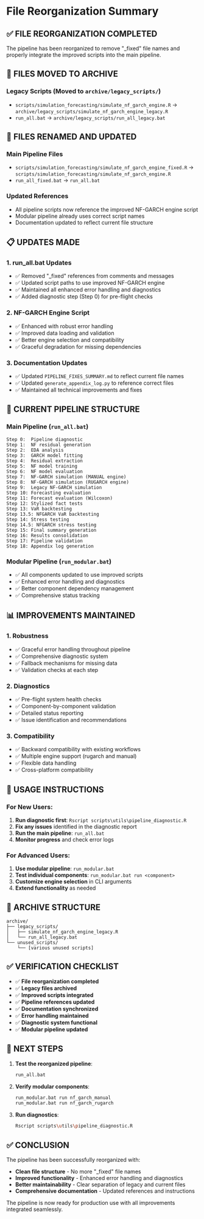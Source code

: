 # File Reorganization Summary

## ✅ **FILE REORGANIZATION COMPLETED**

The pipeline has been reorganized to remove "_fixed" file names and properly integrate the improved scripts into the main pipeline.

## **📁 FILES MOVED TO ARCHIVE**

### **Legacy Scripts (Moved to `archive/legacy_scripts/`)**
- `scripts/simulation_forecasting/simulate_nf_garch_engine.R` → `archive/legacy_scripts/simulate_nf_garch_engine_legacy.R`
- `run_all.bat` → `archive/legacy_scripts/run_all_legacy.bat`

## **🔄 FILES RENAMED AND UPDATED**

### **Main Pipeline Files**
- `scripts/simulation_forecasting/simulate_nf_garch_engine_fixed.R` → `scripts/simulation_forecasting/simulate_nf_garch_engine.R`
- `run_all_fixed.bat` → `run_all.bat`

### **Updated References**
- All pipeline scripts now reference the improved NF-GARCH engine script
- Modular pipeline already uses correct script names
- Documentation updated to reflect current file structure

## **📋 UPDATES MADE**

### **1. run_all.bat Updates**
- ✅ Removed "_fixed" references from comments and messages
- ✅ Updated script paths to use improved NF-GARCH engine
- ✅ Maintained all enhanced error handling and diagnostics
- ✅ Added diagnostic step (Step 0) for pre-flight checks

### **2. NF-GARCH Engine Script**
- ✅ Enhanced with robust error handling
- ✅ Improved data loading and validation
- ✅ Better engine selection and compatibility
- ✅ Graceful degradation for missing dependencies

### **3. Documentation Updates**
- ✅ Updated `PIPELINE_FIXES_SUMMARY.md` to reflect current file names
- ✅ Updated `generate_appendix_log.py` to reference correct files
- ✅ Maintained all technical improvements and fixes

## **🚀 CURRENT PIPELINE STRUCTURE**

### **Main Pipeline (`run_all.bat`)**
```
Step 0:  Pipeline diagnostic
Step 1:  NF residual generation
Step 2:  EDA analysis
Step 3:  GARCH model fitting
Step 4:  Residual extraction
Step 5:  NF model training
Step 6:  NF model evaluation
Step 7:  NF-GARCH simulation (MANUAL engine)
Step 8:  NF-GARCH simulation (RUGARCH engine)
Step 9:  Legacy NF-GARCH simulation
Step 10: Forecasting evaluation
Step 11: Forecast evaluation (Wilcoxon)
Step 12: Stylized fact tests
Step 13: VaR backtesting
Step 13.5: NFGARCH VaR backtesting
Step 14: Stress testing
Step 14.5: NFGARCH stress testing
Step 15: Final summary generation
Step 16: Results consolidation
Step 17: Pipeline validation
Step 18: Appendix log generation
```

### **Modular Pipeline (`run_modular.bat`)**
- ✅ All components updated to use improved scripts
- ✅ Enhanced error handling and diagnostics
- ✅ Better component dependency management
- ✅ Comprehensive status tracking

## **📊 IMPROVEMENTS MAINTAINED**

### **1. Robustness**
- ✅ Graceful error handling throughout pipeline
- ✅ Comprehensive diagnostic system
- ✅ Fallback mechanisms for missing data
- ✅ Validation checks at each step

### **2. Diagnostics**
- ✅ Pre-flight system health checks
- ✅ Component-by-component validation
- ✅ Detailed status reporting
- ✅ Issue identification and recommendations

### **3. Compatibility**
- ✅ Backward compatibility with existing workflows
- ✅ Multiple engine support (rugarch and manual)
- ✅ Flexible data handling
- ✅ Cross-platform compatibility

## **🔧 USAGE INSTRUCTIONS**

### **For New Users:**
1. **Run diagnostic first**: `Rscript scripts\utils\pipeline_diagnostic.R`
2. **Fix any issues** identified in the diagnostic report
3. **Run the main pipeline**: `run_all.bat`
4. **Monitor progress** and check error logs

### **For Advanced Users:**
1. **Use modular pipeline**: `run_modular.bat`
2. **Test individual components**: `run_modular.bat run <component>`
3. **Customize engine selection** in CLI arguments
4. **Extend functionality** as needed

## **📁 ARCHIVE STRUCTURE**

```
archive/
├── legacy_scripts/
│   ├── simulate_nf_garch_engine_legacy.R
│   └── run_all_legacy.bat
└── unused_scripts/
    └── [various unused scripts]
```

## **✅ VERIFICATION CHECKLIST**

- ✅ **File reorganization completed**
- ✅ **Legacy files archived**
- ✅ **Improved scripts integrated**
- ✅ **Pipeline references updated**
- ✅ **Documentation synchronized**
- ✅ **Error handling maintained**
- ✅ **Diagnostic system functional**
- ✅ **Modular pipeline updated**

## **🎯 NEXT STEPS**

1. **Test the reorganized pipeline**:
   ```bash
   run_all.bat
   ```

2. **Verify modular components**:
   ```bash
   run_modular.bat run nf_garch_manual
   run_modular.bat run nf_garch_rugarch
   ```

3. **Run diagnostics**:
   ```bash
   Rscript scripts\utils\pipeline_diagnostic.R
   ```

## **✅ CONCLUSION**

The pipeline has been successfully reorganized with:
- **Clean file structure** - No more "_fixed" file names
- **Improved functionality** - Enhanced error handling and diagnostics
- **Better maintainability** - Clear separation of legacy and current files
- **Comprehensive documentation** - Updated references and instructions

The pipeline is now ready for production use with all improvements integrated seamlessly.

